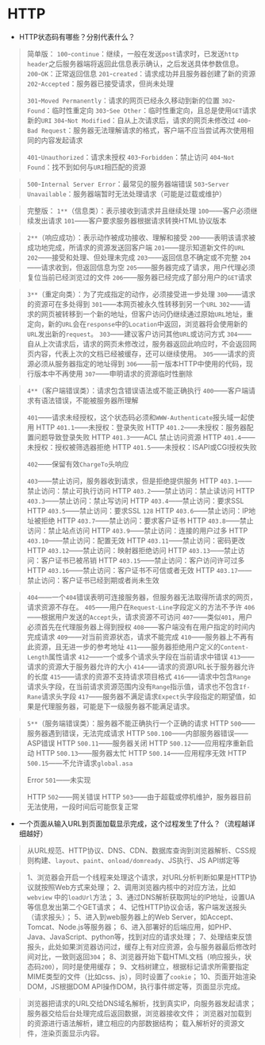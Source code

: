 # HTTP #

- HTTP状态码有哪些？分别代表什么？

> 简单版：
> `100`-`continue`：继续，一般在发送`post`请求时，已发送`http header`之后服务器端将返回此信息表示确认，之后发送具体参数信息。
> `200`-`OK`：正常返回信息
> `201`-`created`：请求成功并且服务器创建了新的资源
> `202`-`Accepted`：服务器已接受请求，但尚未处理
> 
> `301`-`Moved Permanently`：请求的网页已经永久移动到新的位置
> `302`-`Found`：临时性重定向
> `303`-`See Other`：临时性重定向，且总是使用`GET`请求新的`URI`
> `304`-`Not Modified`：自从上次请求后，请求的网页未修改过
> `400`-`Bad Request`：服务器无法理解请求的格式，客户端不应当尝试再次使用相同的内容发起请求
> 
> `401`-`Unauthorized`：请求未授权
> `403`-`Forbidden`：禁止访问
> `404`-`Not Found`：找不到如何与`URI`相匹配的资源

> `500`-`Internal Server Error`：最常见的服务器端错误
> `503`-`Server Unavailable`：服务器端暂时无法处理请求（可能是过载或维护）

> 完整版：
> `1**`（信息类）：表示接收到请求并且继续处理
> `100`——客户必须继续发出请求
> `101`——客户要求服务器根据请求转换HTML协议版本

> `2**`（响应成功）：表示动作被成功接收、理解和接受
> `200`——表明该请求被成功地完成，所请求的资源发送回客户端
> `201`——提示知道新文件的`URL`
> `202`——接受和处理、但处理未完成
> `203`——返回信息不确定或不完整
> `204`——请求收到，但返回信息为空
> `205`——服务器完成了请求，用户代理必须复位当前已经浏览过的文件
> `206`——服务器已经完成了部分用户的`GET`请求

> `3**`（重定向类）：为了完成指定的动作，必须接受进一步处理
> `300`——请求的资源可在多处得到
> `301`——本网页被永久性转移到另一个`URL`
> `302`——请求的网页被转移到一个新的地址，但客户访问仍继续通过原始`URL`地址，重定向，新的`URL`会在`response`中的`Location`中返回，浏览器将会使用新的`URL`发出新的`request`。
> `303`——建议客户访问其他`URL`或访问方式
> `304`——自从上次请求后，请求的网页未修改过，服务器返回此响应时，不会返回网页内容，代表上次的文档已经被缓存，还可以继续使用。
> `305`——请求的资源必须从服务器指定的地址得到
> `306`——前一版本HTTP中使用的代码，现行版本中不再使用
> `307`——申明请求的资源临时性删除

> `4**`（客户端错误类）：请求包含错误语法或不能正确执行
> `400`——客户端请求有语法错误，不能被服务器所理解
> 
> `401`——请求未经授权，这个状态码必须和`WWW-Authenticate`报头域一起使用
> HTTP `401.1`——未授权：登录失败
> HTTP `401.2`——未授权：服务器配置问题导致登录失败
> HTTP `401.3`——ACL 禁止访问资源
> HTTP `401.4`——未授权：授权被筛选器拒绝
> HTTP `401.5`——未授权：ISAPI或CGI授权失败
> 
> `402`——保留有效`ChargeTo`头响应
> 
> `403`——禁止访问，服务器收到请求，但是拒绝提供服务
> HTTP `403.1`——禁止访问：禁止可执行访问
> HTTP `403.2`——禁止访问：禁止读访问
> HTTP `403.3`——禁止访问：禁止写访问
> HTTP `403.4`——禁止访问：要求SSL
> HTTP `403.5`——禁止访问：要求SSL `128`
> HTTP `403.6`——禁止访问：IP地址被拒绝
> HTTP `403.7`——禁止访问：要求客户证书
> HTTP `403.8`——禁止访问：禁止站点访问
> HTTP `403.9`——禁止访问：连接的用户过多
> HTTP `403.10`——禁止访问：配置无效
> HTTP `403.11`——禁止访问：密码更改
> HTTP `403.12`——禁止访问：映射器拒绝访问
> HTTP `403.13`——禁止访问：客户证书已被吊销
> HTTP `403.15`——禁止访问：客户访问许可过多
> HTTP `403.16`——禁止访问：客户证书不可信或者无效
> HTTP `403.17`——禁止访问：客户证书已经到期或者尚未生效

> `404`——一个`404`错误表明可连接服务器，但服务器无法取得所请求的网页，请求资源不存在。
> `405`——用户在`Request-Line`字段定义的方法不予许
> `406`——根据用户发送的`Accept`头，请求资源不可访问
> `407`——类似`401`，用户必须首先在代理服务器上得到授权
> `408`——客户端没有在用户指定的时间内完成请求
> `409`——对当前资源状态，请求不能完成
> `410`——服务器上不再有此资源，且无进一步的参考地址
> `411`——服务器拒绝用户定义的`Content-Length`属性请求
> `412`——一个或多个请求头字段在当前请求中错误
> `413`——请求的资源大于服务器允许的大小
> `414`——请求的资源URL长于服务器允许的长度
> `415`——请求的资源不支持请求项目格式
> `416`——请求中包含`Range`请求头字段，在当前请求资源范围内没有`Range`指示值，请求也不包含`If-Rane`请求头字段
> `417`——服务器不满足请求`Expect`头字段指定的期望值，如果是代理服务器，可能是下一级服务器不能满足请求。

> `5**`（服务端错误类）：服务器不能正确执行一个正确的请求
> HTTP `500`——服务器遇到错误，无法完成请求
> HTTP `500.100`——内部服务器错误——ASP错误
> HTTP `500.11`——服务器关闭
> HTTP `500.12`——应用程序重新启动
> HTTP `500.13`——服务器太忙
> HTTP `500.14`——应用程序无效
> HTTP `500.15`——不允许请求`global.asa`
> 
> Error `501`——未实现
> 
> HTTP `502`——网关错误
> HTTP `503`——由于超载或停机维护，服务器目前无法使用，一段时间后可能恢复正常

- 一个页面从输入URL到页面加载显示完成，这个过程发生了什么？（流程越详细越好）

> 从URL规范、HTTP协议、DNS、CDN、数据库查询到浏览器解析、CSS规则构建、`layout`、`paint`、`onload/domready`、JS执行、JS API绑定等

> 1、浏览器会开启一个线程来处理这个请求，对URL分析判断如果是HTTP协议就按照Web方式来处理；
> 2、调用浏览器内核中的对应方法，比如`webview` 中的`loadUrl`方法；
> 3、通过DNS解析获取网址的IP地址，设置UA等信息发出第二个GET请求；
> 4、记性HTTP协议会话，客户端发送报头（请求报头）；
> 5、进入到web服务器上的Web Server，如Accept、Tomcat、Node.js等服务器；
> 6、进入部署好的后端应用，如PHP、Java、JavaScript、python等，找到对应的请求处理；
> 7、处理结束反馈报头，此处如果浏览器访问过，缓存上有对应资源，会与服务器最后修改时间对比，一致则返回`304`；
> 8、浏览器开始下载HTML文档（响应报头，状态码`200`），同时是使用缓存；
> 9、文档树建立，根据标记请求所需要指定MIME类型的文件（比如css、js），同时设置了`cookie`；
> 10、页面开始渲染DOM，JS根据DOM API操作DOM，执行事件绑定等，页面显示完成。

> 浏览器把请求的URL交给DNS域名解析，找到真实IP，向服务器发起请求；
> 服务器交给后台处理完成后返回数据，浏览器接收文件；
> 浏览器对加载到的资源进行语法解析，建立相应的内部数据结构；
> 载入解析好的资源文件，渲染页面显示内容。
